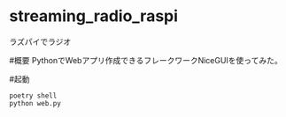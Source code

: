 # streaming_radio_raspi
ラズパイでラジオ

#概要
PythonでWebアプリ作成できるフレークワークNiceGUIを使ってみた。  

#起動  
```
poetry shell  
python web.py
```
